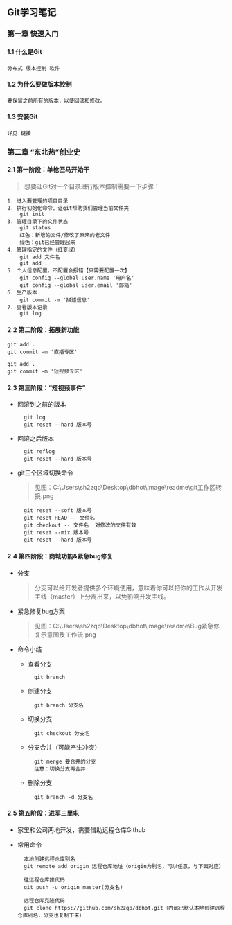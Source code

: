 ## Git学习笔记

### 第一章 快速入门

#### 1.1 什么是Git
	
	分布式 版本控制 软件

#### 1.2 为什么要做版本控制

    要保留之前所有的版本，以便回滚和修改。

#### 1.3 安装Git

    详见 链接

### 第二章 “东北热”创业史

#### 2.1 第一阶段：单枪匹马开始干

>想要让Git对一个目录进行版本控制需要一下步骤： 

	1. 进入要管理的项目目录
	2. 执行初始化命令，让git帮助我们管理当前文件夹
		git init
	3. 管理目录下的文件状态
		git status  
		红色：新增的文件/修改了原来的老文件
		绿色：git已经管理起来
	4. 管理指定的文件（红变绿）
		git add 文件名
		git add .
	5. 个人信息配置，不配置会报错【只需要配置一次】
		git config --global user.name '用户名'
		git config --global user.email '邮箱'
	6. 生产版本
		git commit -m '描述信息'
	7. 查看版本记录
		git log

#### 2.2 第二阶段：拓展新功能

	git add .
	git commit -m '直播专区'
	
	git add .
	git commit -m '短视频专区'

#### 2.3 第三阶段：“短视频事件”

- 回滚到之前的版本
	
		git log
		git reset --hard 版本号

- 回滚之后版本

		git reflog
		git reset --hard 版本号

- git三个区域切换命令

	>见图：C:\Users\sh2zqp\Desktop\dbhot\image\readme\git工作区转换.png

		git reset --soft 版本号
		git reset HEAD -- 文件名
		git checkout -- 文件名  对修改的文件有效
		git reset --mix 版本号
		git reset --hard 版本号

#### 2.4 第四阶段：商城功能&紧急bug修复

- 分支

	> 分支可以给开发者提供多个环境使用，意味着你可以把你的工作从开发主线（master）上分离出来，以免影响开发主线。

- 紧急修复bug方案

	>见图：C:\Users\sh2zqp\Desktop\dbhot\image\readme\Bug紧急修复示意图及工作流.png

- 命令小结

	- 查看分支
				
			git branch

	- 创建分支

			git branch 分支名

	- 切换分支

			git checkout 分支名

	- 分支合并（可能产生冲突）

			git merge 要合并的分支
			注意：切换分支再合并

	- 删除分支

			git branch -d 分支名

#### 2.5 第五阶段：进军三里屯

- 家里和公司两地开发，需要借助远程仓库Github


- 常用命令

		本地创建远程仓库别名
		git remote add origin 远程仓库地址（origin为别名，可以任意，与下面对应）

		往远程仓库推代码
		git push -u origin master(分支名)

		远程仓库克隆代码 
		git clone https://github.com/sh2zqp/dbhot.git（内部已默认本地创建远程仓库别名，分支也复制下来）
		

